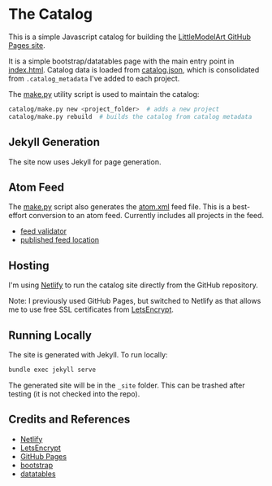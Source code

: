 # The Catalog

This is a simple Javascript catalog for building the
[LittleModelArt GitHub Pages site](https://modelart.tardate.com).

It is a simple bootstrap/datatables page with the main entry point in [index.html](../index.html).
Catalog data is loaded from [catalog.json](./catalog.json), which is consolidated from `.catalog_metadata` I've added to each project.

The [make.py](./make.py) utility script is used to maintain the catalog:

```sh
catalog/make.py new <project_folder>  # adds a new project
catalog/make.py rebuild  # builds the catalog from catalog metadata
```

## Jekyll Generation

The site now uses Jekyll for page generation.

## Atom Feed

The [make.py](./make.py) script also generates the [atom.xml](./atom.xml) feed file.
This is a best-effort conversion to an atom feed. Currently includes all projects in the feed.

* [feed validator](http://www.feedvalidator.org/check.cgi?url=https%3A%2F%2Fmodelart.tardate.com%2Fcatalog%2Fatom.xml)
* [published feed location](https://modelart.tardate.com/catalog/atom.xml)

## Hosting

I'm using [Netlify](https://www.netlify.com/) to run the catalog site directly from the GitHub repository.

Note: I previously used GitHub Pages, but switched to Netlify as that allows me to use free SSL certificates from [LetsEncrypt](https://letsencrypt.org/).

## Running Locally

The site is generated with Jekyll. To run locally:

```sh
bundle exec jekyll serve
```

The generated site will be in the `_site` folder. This can be trashed after testing (it is not checked into the repo).

## Credits and References

* [Netlify](https://www.netlify.com/)
* [LetsEncrypt](https://letsencrypt.org/)
* [GitHub Pages](https://pages.github.com/)
* [bootstrap](http://getbootstrap.com)
* [datatables](http://datatables.net/)
